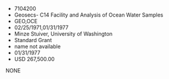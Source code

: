 * 7104200
* Geosecs- C14 Facility and Analysis of Ocean Water Samples
* GEO,OCE
* 02/25/1971,01/31/1977
* Minze Stuiver, University of Washington
* Standard Grant
*   name not available
* 01/31/1977
* USD 267,500.00

NONE